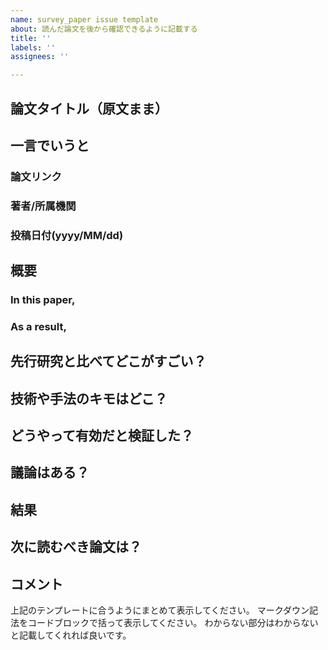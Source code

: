 ```yaml
---
name: survey_paper issue template
about: 読んだ論文を後から確認できるように記載する
title: ''
labels: ''
assignees: ''

---
```


## 論文タイトル（原文まま）
## 一言でいうと
### 論文リンク
### 著者/所属機関
### 投稿日付(yyyy/MM/dd)

## 概要
### In this paper,
### As a result,

## 先行研究と比べてどこがすごい？

## 技術や手法のキモはどこ？

## どうやって有効だと検証した？

## 議論はある？

## 結果

## 次に読むべき論文は？

## コメント

上記のテンプレートに合うようにまとめて表示してください。
マークダウン記法をコードブロックで括って表示してください。
わからない部分はわからないと記載してくれれば良いです。
